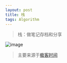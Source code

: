 ```yaml
---
layout: post
title: 栈
tags: Algorithm
---
```

> 栈：做笔记存档和分享

![image](http://upyun.midnight2104.com/blog/20190224/stack.png)

> 主要来源于[极客时间](https://time.geekbang.org/)